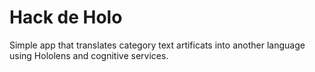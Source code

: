 #  Hack de Holo

Simple app that translates category text artificats into another language using Hololens and cognitive services.
